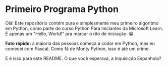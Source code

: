 # Primeiro Programa Python

Olá! Este repositório contém pura e simplesmente meu primeiro algoritmo em Python, como parte do curso Python Para Iniciantes da Microsoft Learn.  É apenas um "Hello, World!" pra marcar o rito de iniciação. 😁 

**Fato rápido:** a maioria das pessoas começa a codar em Python, mas eu comecei com Pascal. Como fã de Monty Python, isso é até um crime.

E é isso para este README. O que você esperava, a Inquisição Espanhola? 
